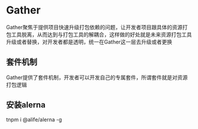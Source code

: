 # Gather

Gather聚焦于提供项目快速升级打包依赖的问题，让开发者项目跟具体的资源打包工具脱离，从而达到与打包工具的解耦合，这样做的好处就是未来资源打包工具升级或者替换，对开发者都是透明，统一在Gather这一层去升级或者更换




## 套件机制

Gather提供了套件机制，开发者可以开发自己的专属套件，所谓套件就是对资源打包逻辑


## 安装alerna

tnpm i @alife/alerna -g


